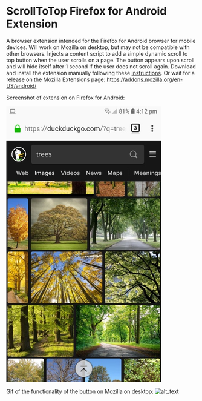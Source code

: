 # ScrollToTop Firefox for Android Extension
A browser extension intended for the Firefox for Android browser for mobile devices. Will work on Mozilla on desktop, but may not be compatible with other browsers.
Injects a content script to add a simple dynamic scroll to top button when the user scrolls on a page. 
The button appears upon scroll and will hide itself after 1 second if the user does not scroll again.
Download and install the extension manually following these [instructions](https://extensionworkshop.com/documentation/develop/developing-extensions-for-firefox-for-android/). 
Or wait for a release on the Mozilla Extensions page: https://addons.mozilla.org/en-US/android/

Screenshot of extension on Firefox for Android:

![alt_text](screenshots/android_screenshot.jpg)

Gif of the functionality of the button on Mozilla on desktop:
![alt_text](screenshots/screencapture.gif)
